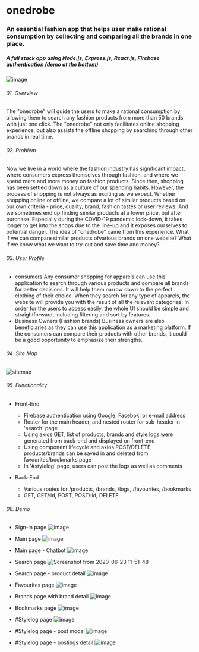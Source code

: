 # onedrobe

### An essential fashion app that helps user make rational consumption by collecting and comparing all the brands in one place.

##### A full stack app using Node.js, Express.js, React.js, Firebase authentication (demo at the bottom)

![image](https://user-images.githubusercontent.com/59567530/85420309-059e8d00-b541-11ea-96dd-48f651c77d88.png)


###### 01. Overview

The "onedrobe" will guide the users to make a rational consumption by allowing them to search any fashion products from more than 50 brands with just one click. The "onedrobe" not only facilitates online shopping experience, but also assists the offline shopping by searching through other brands in real time.

###### 02. Problem

Now we live in a world where the fashion industry has significant impact, where consumers express themselves through fashion, and where we spend more and more money on fashion products. Since then, shopping has been settled down as a culture of our spending habits.
However, the process of shopping is not always as exciting as we expect. Whether shopping online or offline, we compare a lot of similar products based on our own criteria - price, quality, brand, fashion tastes or user reviews. And we sometimes end up finding similar products at a lower price, but after purchase. Especially during the COVID-19 pandemic lock-down, it takes longer to get into the shops due to the line-up and it exposes ourselves to potential danger.
The idea of “onedrobe” came from this experience. What if we can compare similar products ofvarious brands on one website? What if we know what we want to try-out and save time and money?

###### 03. User Profile

- consumers
    Any consumer shopping for apparels can use this application to search through various products and compare all brands for better decisions. It will help them narrow down to the perfect clothing of their choice. When they search for any type of apparels, the website will provide you with the result of all the relevant categories. In order for the users to access easily, the whole UI should be simple and straightforward, including filtering and sort by features.
- Business Owners (Fashion brands)
    Business owners are also beneficiaries as they can use this application as a marketing platform. If the consumers can compare their products with other brands, it could be a good opportunity to emphasize their strengths.

###### 04. Site Map

![sitemap](https://user-images.githubusercontent.com/59567530/85421254-392de700-b542-11ea-97f8-92eeeaecb36e.png)

###### 05. Functionality

- Front-End
    - Firebase authentication using Google, Facebok, or e-mail address
    - Router for the main header, and nested router for sub-header in 'search' page
    - Using axios GET, list of products, brands and style logs were generated from back-end and displayed on front-end
    - Using component lifecycle and axios POST/DELETE, products/brands can be saved in and deleted from favourites/bookmarks page
    - In '#stylelog' page, users can post the logs as well as comments

- Back-End
    - Various routes for /products, /brands, /logs, /favourites, /bookmarks
    - GET, GET/:id, POST, POST/:id, DELETE

###### 06. Demo

- Sign-in page
![image](https://user-images.githubusercontent.com/59567530/85425740-8fe9ef80-b547-11ea-896a-2e4399c2dd1f.png)

- Main page
![image](https://user-images.githubusercontent.com/59567530/85425824-b0b24500-b547-11ea-8365-949112e61b40.png)

- Main page - Chatbot
![image](https://user-images.githubusercontent.com/59567530/85425937-d2abc780-b547-11ea-9c52-db10c44a4c23.png)

- Search page
![Screenshot from 2020-06-23 11-51-48](https://user-images.githubusercontent.com/59567530/85426114-0981dd80-b548-11ea-8072-4f29036ecb7c.png)

- Search page - product detail
![image](https://user-images.githubusercontent.com/59567530/85426170-1c94ad80-b548-11ea-93ee-cf9e622ae0ba.png)

- Favourites page
![image](https://user-images.githubusercontent.com/59567530/85426244-30401400-b548-11ea-9396-1f1d9b6c835e.png)

- Brands page with brand detail
![image](https://user-images.githubusercontent.com/59567530/85426289-451ca780-b548-11ea-991d-a33c4ff0db64.png)

- Bookmarks page
![image](https://user-images.githubusercontent.com/59567530/85426363-5d8cc200-b548-11ea-96b5-ba9a6f2efc71.png)

- #Stylelog page
![image](https://user-images.githubusercontent.com/59567530/85426403-6c737480-b548-11ea-91d7-86147209b922.png)

- #Stylelog page - post modal
![image](https://user-images.githubusercontent.com/59567530/85426464-7dbc8100-b548-11ea-8ade-d90a4e58b43f.png)

- #Stylelog page - postings detail
![image](https://user-images.githubusercontent.com/59567530/85426579-acd2f280-b548-11ea-9ff9-da3289ffdfb4.png)
